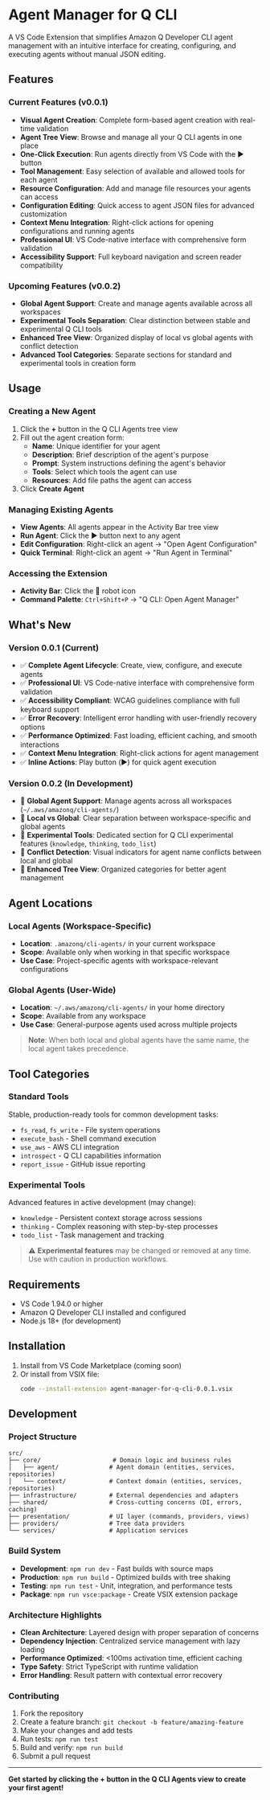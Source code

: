 # Agent Manager for Q CLI

A VS Code Extension that simplifies Amazon Q Developer CLI agent management with an intuitive interface for creating, configuring, and executing agents without manual JSON editing.

## Features

### Current Features (v0.0.1)
- **Visual Agent Creation**: Complete form-based agent creation with real-time validation
- **Agent Tree View**: Browse and manage all your Q CLI agents in one place
- **One-Click Execution**: Run agents directly from VS Code with the ▶️ button
- **Tool Management**: Easy selection of available and allowed tools for each agent
- **Resource Configuration**: Add and manage file resources your agents can access
- **Configuration Editing**: Quick access to agent JSON files for advanced customization
- **Context Menu Integration**: Right-click actions for opening configurations and running agents
- **Professional UI**: VS Code-native interface with comprehensive form validation
- **Accessibility Support**: Full keyboard navigation and screen reader compatibility

### Upcoming Features (v0.0.2)
- **Global Agent Support**: Create and manage agents available across all workspaces
- **Experimental Tools Separation**: Clear distinction between stable and experimental Q CLI tools
- **Enhanced Tree View**: Organized display of local vs global agents with conflict detection
- **Advanced Tool Categories**: Separate sections for standard and experimental tools in creation form

## Usage

### Creating a New Agent
1. Click the **+** button in the Q CLI Agents tree view
2. Fill out the agent creation form:
   - **Name**: Unique identifier for your agent
   - **Description**: Brief description of the agent's purpose
   - **Prompt**: System instructions defining the agent's behavior
   - **Tools**: Select which tools the agent can use
   - **Resources**: Add file paths the agent can access
3. Click **Create Agent**

### Managing Existing Agents
- **View Agents**: All agents appear in the Activity Bar tree view
- **Run Agent**: Click the ▶️ button next to any agent
- **Edit Configuration**: Right-click an agent → "Open Agent Configuration"
- **Quick Terminal**: Right-click an agent → "Run Agent in Terminal"

### Accessing the Extension
- **Activity Bar**: Click the 🤖 robot icon
- **Command Palette**: `Ctrl+Shift+P` → "Q CLI: Open Agent Manager"

## What's New

### Version 0.0.1 (Current)
- ✅ **Complete Agent Lifecycle**: Create, view, configure, and execute agents
- ✅ **Professional UI**: VS Code-native interface with comprehensive form validation  
- ✅ **Accessibility Compliant**: WCAG guidelines compliance with full keyboard support
- ✅ **Error Recovery**: Intelligent error handling with user-friendly recovery options
- ✅ **Performance Optimized**: Fast loading, efficient caching, and smooth interactions
- ✅ **Context Menu Integration**: Right-click actions for agent management
- ✅ **Inline Actions**: Play button (▶️) for quick agent execution

### Version 0.0.2 (In Development)
- 🚧 **Global Agent Support**: Manage agents across all workspaces (`~/.aws/amazonq/cli-agents/`)
- 🚧 **Local vs Global**: Clear separation between workspace-specific and global agents
- 🚧 **Experimental Tools**: Dedicated section for Q CLI experimental features (`knowledge`, `thinking`, `todo_list`)
- 🚧 **Conflict Detection**: Visual indicators for agent name conflicts between local and global
- 🚧 **Enhanced Tree View**: Organized categories for better agent management

## Agent Locations

### Local Agents (Workspace-Specific)
- **Location**: `.amazonq/cli-agents/` in your current workspace
- **Scope**: Available only when working in that specific workspace
- **Use Case**: Project-specific agents with workspace-relevant configurations

### Global Agents (User-Wide)
- **Location**: `~/.aws/amazonq/cli-agents/` in your home directory  
- **Scope**: Available from any workspace
- **Use Case**: General-purpose agents used across multiple projects

> **Note**: When both local and global agents have the same name, the local agent takes precedence.

## Tool Categories

### Standard Tools
Stable, production-ready tools for common development tasks:
- `fs_read`, `fs_write` - File system operations
- `execute_bash` - Shell command execution  
- `use_aws` - AWS CLI integration
- `introspect` - Q CLI capabilities information
- `report_issue` - GitHub issue reporting

### Experimental Tools
Advanced features in active development (may change):
- `knowledge` - Persistent context storage across sessions
- `thinking` - Complex reasoning with step-by-step processes
- `todo_list` - Task management and tracking

> ⚠️ **Experimental features** may be changed or removed at any time. Use with caution in production workflows.

## Requirements

- VS Code 1.94.0 or higher
- Amazon Q Developer CLI installed and configured
- Node.js 18+ (for development)

## Installation

1. Install from VS Code Marketplace (coming soon)
2. Or install from VSIX file:
   ```bash
   code --install-extension agent-manager-for-q-cli-0.0.1.vsix
   ```

## Development

### Project Structure
```
src/
├── core/                    # Domain logic and business rules
│   ├── agent/              # Agent domain (entities, services, repositories)
│   └── context/            # Context domain (entities, services, repositories)
├── infrastructure/         # External dependencies and adapters
├── shared/                 # Cross-cutting concerns (DI, errors, caching)
├── presentation/           # UI layer (commands, providers, views)
├── providers/              # Tree data providers
└── services/               # Application services
```

### Build System
- **Development**: `npm run dev` - Fast builds with source maps
- **Production**: `npm run build` - Optimized builds with tree shaking
- **Testing**: `npm run test` - Unit, integration, and performance tests
- **Package**: `npm run vsce:package` - Create VSIX extension package

### Architecture Highlights
- **Clean Architecture**: Layered design with proper separation of concerns
- **Dependency Injection**: Centralized service management with lazy loading
- **Performance Optimized**: <100ms activation time, efficient caching
- **Type Safety**: Strict TypeScript with runtime validation
- **Error Handling**: Result pattern with contextual error recovery

### Contributing
1. Fork the repository
2. Create a feature branch: `git checkout -b feature/amazing-feature`
3. Make your changes and add tests
4. Run tests: `npm run test`
5. Build and verify: `npm run build`
6. Submit a pull request

---

**Get started by clicking the + button in the Q CLI Agents view to create your first agent!**
